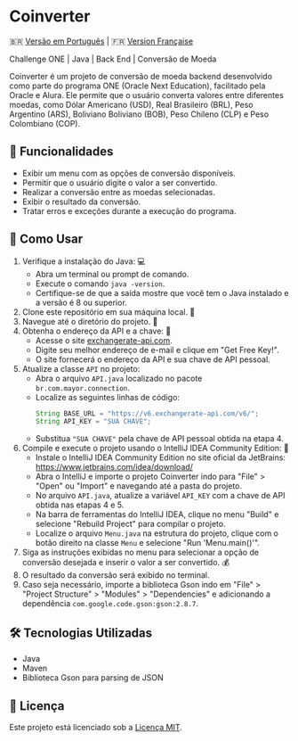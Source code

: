 # Coinverter

🇧🇷 [Versão em Português](README-PT.md) | 🇫🇷 [Version Française](README-FR.md)

Challenge ONE | Java | Back End | Conversão de Moeda

Coinverter é um projeto de conversão de moeda backend desenvolvido como parte do programa ONE (Oracle Next Education), facilitado pela Oracle e Alura. Ele permite que o usuário converta valores entre diferentes moedas, como Dólar Americano (USD), Real Brasileiro (BRL), Peso Argentino (ARS), Boliviano Boliviano (BOB), Peso Chileno (CLP) e Peso Colombiano (COP).

## 🧰 Funcionalidades

- Exibir um menu com as opções de conversão disponíveis.
- Permitir que o usuário digite o valor a ser convertido.
- Realizar a conversão entre as moedas selecionadas.
- Exibir o resultado da conversão.
- Tratar erros e exceções durante a execução do programa.

## 🔧 Como Usar

1. Verifique a instalação do Java: 💻
    - Abra um terminal ou prompt de comando.
    - Execute o comando `java -version`.
    - Certifique-se de que a saída mostre que você tem o Java instalado e a versão é 8 ou superior.
2. Clone este repositório em sua máquina local. 📂
3. Navegue até o diretório do projeto. 📂
4. Obtenha o endereço da API e a chave: 🔑
    - Acesse o site [exchangerate-api.com](https://www.exchangerate-api.com/).
    - Digite seu melhor endereço de e-mail e clique em "Get Free Key!".
    - O site fornecerá o endereço da API e sua chave de API pessoal.
5. Atualize a classe `API` no projeto:
    - Abra o arquivo `API.java` localizado no pacote `br.com.mayor.connection`.
    - Localize as seguintes linhas de código:
      ```java
      String BASE_URL = "https://v6.exchangerate-api.com/v6/";
      String API_KEY = "SUA CHAVE";
      ```
    - Substitua `"SUA CHAVE"` pela chave de API pessoal obtida na etapa 4.
6. Compile e execute o projeto usando o IntelliJ IDEA Community Edition: 🚀
    - Instale o IntelliJ IDEA Community Edition no site oficial da JetBrains: https://www.jetbrains.com/idea/download/
    - Abra o IntelliJ e importe o projeto Coinverter indo para "File" > "Open" ou "Import" e navegando até a pasta do projeto.
    - No arquivo `API.java`, atualize a variável `API_KEY` com a chave de API obtida nas etapas 4 e 5.
    - Na barra de ferramentas do IntelliJ IDEA, clique no menu "Build" e selecione "Rebuild Project" para compilar o projeto.
    - Localize o arquivo `Menu.java` na estrutura do projeto, clique com o botão direito na classe `Menu` e selecione "Run 'Menu.main()'".
7. Siga as instruções exibidas no menu para selecionar a opção de conversão desejada e inserir o valor a ser convertido. 💰
8. O resultado da conversão será exibido no terminal.
9. Caso seja necessário, importe a biblioteca Gson indo em "File" > "Project Structure" > "Modules" > "Dependencies" e adicionando a dependência `com.google.code.gson:gson:2.8.7`.

## 🛠 Tecnologias Utilizadas

- Java
- Maven
- Biblioteca Gson para parsing de JSON

## 📝 Licença

Este projeto está licenciado sob a [Licença MIT](LICENSE).